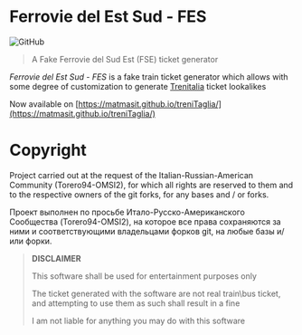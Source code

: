 # Ferrovie del Est Sud - FES

![GitHub](https://img.shields.io/github/license/MatMasIt/treniTaglia)


> A Fake Ferrovie del Sud Est (FSE) ticket generator

*Ferrovie del Est Sud - FES* is a fake train ticket generator which allows with some degree of customization to generate [Trenitalia](https://www.trenitalia.com) ticket lookalikes

Now available on [https://matmasit.github.io/treniTaglia/](https://matmasit.github.io/treniTaglia/)

# Copyright
Project carried out at the request of the Italian-Russian-American Community (Torero94-OMSI2), for which all rights are reserved to them and to the respective owners of the git forks, for any bases and / or forks.

Проект выполнен по просьбе Итало-Русско-Американского Сообщества (Torero94-OMSI2), на которое все права сохраняются за ними и соответствующими владельцами форков git, на любые базы и/или форки.

> **DISCLAIMER**
> 
> This software shall be used for entertainment purposes only
> 
> The ticket generated with the software are not real train\bus ticket, and attempting to use them as such shall result in a fine 
> 
> I am not liable for anything you may do with this software
